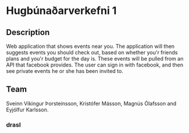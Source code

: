# Hugbúnaðarverkefni 1

## Description
Web application that shows events near you. 
The application will then suggests events you should check out,
based on whether you'r friends plans and you'r budget for the day is. 
These events will be pulled from an API that facebook provides.
The user can sign in with facebook, and then see private events
he or she has been invited to. 

## Team
Sveinn Víkingur Þorsteinsson, Kristófer Másson, Magnús Ólafsson and Eyjólfur Karlsson. 

### drasl